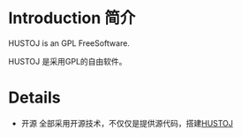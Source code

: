 # Introduction 简介 #

HUSTOJ is an GPL FreeSoftware.

HUSTOJ 是采用GPL的自由软件。


# Details #

  * 开源 全部采用开源技术，不仅仅是提供源代码，搭建[HUSTOJ](HUSTOJ.md)